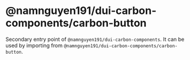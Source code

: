 # @namnguyen191/dui-carbon-components/carbon-button

Secondary entry point of `@namnguyen191/dui-carbon-components`. It can be used by importing from `@namnguyen191/dui-carbon-components/carbon-button`.
